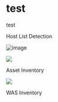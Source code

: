 # test
test

Host List Detection

![image](https://github.com/dg-cafe/test/assets/82658653/983d770b-125d-4942-b1ce-3c4495d4f9a7)


[![](https://github.com/dg-cafe/test/assets/82658653/983d770b-125d-4942-b1ce-3c4495d4f9a7)](https://github.com/dg-cafe/test/assets/82658653/983d770b-125d-4942-b1ce-3c4495d4f9a7)

Asset Inventory

[![](https://github.com/dg-cafe/test/assets/82658653/92019d53-f32e-461a-b383-bf011fb072e2)](https://github.com/dg-cafe/test/assets/82658653/92019d53-f32e-461a-b383-bf011fb072e2)


WAS Inventory
